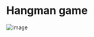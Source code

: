 # Hangman game

![image](https://user-images.githubusercontent.com/112076377/235698826-9c3af082-384a-47c0-ae1b-fda7a475bd6a.png)
